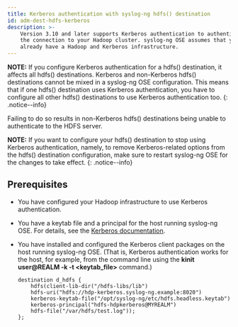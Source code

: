 ```yaml
---
title: Kerberos authentication with syslog-ng hdfs() destination
id: adm-dest-hdfs-kerberos
description: >-
    Version 3.10 and later supports Kerberos authentication to authenticate
    the connection to your Hadoop cluster. syslog-ng OSE assumes that you
    already have a Hadoop and Kerberos infrastructure.
---
```


**NOTE:** If you configure Kerberos authentication for a hdfs() destination,
it affects all hdfs() destinations. Kerberos and non-Kerberos hdfs()
destinations cannot be mixed in a syslog-ng OSE configuration. This
means that if one hdfs() destination uses Kerberos authentication, you
have to configure all other hdfs() destinations to use Kerberos
authentication too.
{: .notice--info}

Failing to do so results in non-Kerberos hdfs() destinations being
unable to authenticate to the HDFS server.

**NOTE:** If you want to configure your hdfs() destination to stop using
Kerberos authentication, namely, to remove Kerberos-related options from
the hdfs() destination configuration, make sure to restart syslog-ng OSE
for the changes to take effect.
{: .notice--info}

## Prerequisites

- You have configured your Hadoop infrastructure to use Kerberos
    authentication.

- You have a keytab file and a principal for the host running
    syslog-ng OSE. For details, see the [Kerberos
    documentation](http://web.mit.edu/Kerberos/krb5-1.5/krb5-1.5.4/doc/krb5-install/The-Keytab-File.html).

- You have installed and configured the Kerberos client packages on
    the host running syslog-ng OSE. (That is, Kerberos authentication
    works for the host, for example, from the command line using the
    **kinit user@REALM -k -t \<keytab\_file\>** command.)

    ```config
    destination d_hdfs {
        hdfs(client-lib-dir("/hdfs-libs/lib")
        hdfs-uri("hdfs://hdp-kerberos.syslog-ng.example:8020")
        kerberos-keytab-file("/opt/syslog-ng/etc/hdfs.headless.keytab")
        kerberos-principal("hdfs-hdpkerberos@MYREALM")
        hdfs-file("/var/hdfs/test.log"));
    };
    ```
